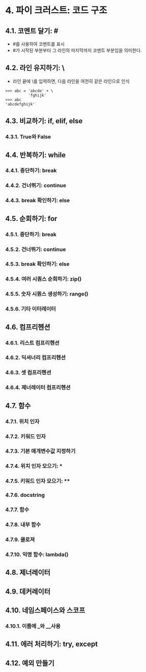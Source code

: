 # 4. 파이 크러스트: 코드 구조
## 4.1. 코멘트 달기: \#
* #를 사용하여 코멘트를 표시
* #가 시작된 부분부터 그 라인의 마지막까지 코멘트 부분임을 의미한다. 
## 4.2. 라인 유지하기: \
* 라인 끝에 \를 입력하면, 다음 라인을 여전히 같은 라인으로 인식
```
>>> abc = 'abcde' + \
          'fghijk'
>>> abc
'abcdefghijk'
```
## 4.3. 비교하기: if, elif, else
### 4.3.1. True와 False
## 4.4. 반복하기: while
### 4.4.1. 중단하기: break
### 4.4.2. 건너뛰기: continue
### 4.4.3. break 확인하기: else
## 4.5. 순회하기: for
### 4.5.1. 중단하기: break
### 4.5.2. 건너뛰기: continue
### 4.5.3. break 확인하기: else
### 4.5.4. 여러 시퀀스 순회하기: zip()
### 4.5.5. 숫자 시퀀스 생성하기: range()
### 4.5.6. 기타 이터레이터

## 4.6. 컴프리헨션
### 4.6.1. 리스트 컴프리헨션
### 4.6.2. 딕셔너리 컴프리헨션
### 4.6.3. 셋 컴프리헨션
### 4.6.4. 제너레이터 컴프리헨션

## 4.7. 함수
### 4.7.1. 위치 인자
### 4.7.2. 키워드 인자
### 4.7.3. 기본 매개변수값 지정하기
### 4.7.4. 위치 인자 모으기: *
### 4.7.5. 키워드 인자 모으기: **
### 4.7.6. docstring
### 4.7.7. 함수
### 4.7.8. 내부 함수
### 4.7.9. 클로져
### 4.7.10. 익명 함수: lambda()

## 4.8. 제너레이터
## 4.9. 데커레이터
## 4.10. 네임스페이스와 스코프
### 4.10.1. 이름에 \_와 \_\_사용

## 4.11. 에러 처리하기: try, except
## 4.12. 예외 만들기
